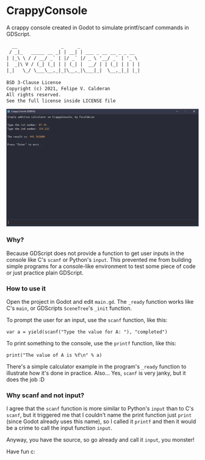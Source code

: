 # CrappyConsole
A crappy console created in Godot to simulate printf/scanf commands in GDScript.

```
  __                _     _
 / _|_   _____ __ _| | __| | ___ _ __ __ _ _ __
| |_\ \ / / __/ _` | |/ _` |/ _ \ '__/ _` | '_ \
|  _|\ V / (_| (_| | | (_| |  __/ | | (_| | | | |
|_|   \_/ \___\__,_|_|\__,_|\___|_|  \__,_|_| |_|

BSD 3-Clause License
Copyright (c) 2021, Felipe V. Calderan
All rights reserved.
See the full license inside LICENSE file
```
![Image](https://github.com/fvcalderan/CrappyConsole/blob/main/screenshot.png?raw=true)

### Why?

Because GDScript does not provide a function to get user inputs in the console
like C's `scanf` or Python's `input`. This prevented me from building simple
programs for a console-like environment to test some piece of code or just
practice plain GDScript.

### How to use it

Open the project in Godot and edit `main.gd`. The `_ready` function works like
C's `main`, or GDScripts `SceneTree`'s `_init` function.

To prompt the user for an input, use the `scanf` function, like this:
```gdscript
var a = yield(scanf("Type the value for A: "), "completed")
```

To print something to the console, use the `printf` function, like this:
```gdscript
print("The value of A is %f\n" % a)
```

There's a simple calculator example in the program's `_ready` function to
illustrate how it's done in practice. Also... Yes, `scanf` is very janky, but
it does the job :D

### Why scanf and not input?

I agree that the `scanf` function is more similar to Python's `input` than to
C's `scanf`, but it triggered me that I couldn't name the print function just
`print` (since Godot already uses this name), so I called it `printf` and then
it would be a crime to call the input function `input`.

Anyway, you have the source, so go already and call it `input`, you monster!

Have fun c:
